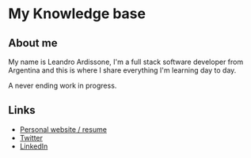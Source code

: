 # My Knowledge base

## About me

My name is Leandro Ardissone, I'm a full stack software developer from Argentina and this is where I share everything I'm learning day to day.

A never ending work in progress.

## Links

- [Personal website / resume](https://leandroardissone.com)
- [Twitter](https://twitter.com/Leech)
- [LinkedIn](https://linkedin.com/in/lardissone)

